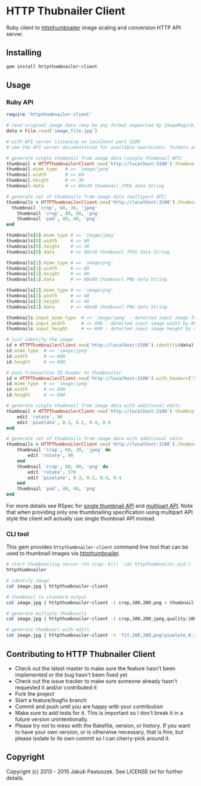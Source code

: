 # HTTP Thubnailer Client

Ruby client to [httpthumbnailer](http://github.com/jpastuszek/httpthumbnailer) image scaling and conversion HTTP API server.

## Installing

```bash
gem install httpthumbnailer-client
```

## Usage

### Ruby API

```ruby
require 'httpthumbnailer-client'

# read original image data (may be any format supported by ImageMagick/GraphicsMagick installation on the server)
data = File.read('image_file.jpg')

# with API server listening on localhost port 3100
# see the API server documentation for available operations, formats and options

# generate single thumbnail from image data (single thumbnail API)
thumbnail = HTTPThumbnailerClient.new('http://localhost:3100').thumbnail(data, 'crop', 60, 30, 'jpeg')
thumbnail.mime_type   # => 'image/jpeg'
thumbnail.width       # => 60
thumbnail.height      # => 30
thumbnail.data        # => 60x30 thumbnail JPEG data String

# generate set of thumbnails from image data (multipart API)
thumbnails = HTTPThumbnailerClient.new('http://localhost:3100').thumbnail(data) do
  thumbnail 'crop', 60, 30, 'jpeg'
	thumbnail 'crop', 80, 80, 'png'
	thumbnail 'pad', 40, 40, 'png'
end

thumbnails[0].mime_type # => 'image/jpeg'
thumbnails[0].width     # => 60
thumbnails[0].height    # => 30
thumbnails[0].data      # => 60x30 thumbnail JPEG data String

thumbnails[1].mime_type # => 'image/png'
thumbnails[1].width     # => 80
thumbnails[1].height    # => 80
thumbnails[1].data      # => 80x80 thumbnail PNG data String

thumbnails[2].mime_type # => 'image/png'
thumbnails[2].width     # => 40
thumbnails[2].height    # => 40
thumbnails[2].data      # => 40x40 thumbnail PNG data String

thumbnails.input_mime_type  # => 'image/jpeg' - detected input image format by API server (content based)
thumbnails.input_width      # => 800 - detected input image width by API server (content based)
thumbnails.input_height     # => 600 - detected input image height by API server (content based)

# just identify the image
id = HTTPThumbnailerClient.new('http://localhost:3100').identify(data)
id.mime_type  # => 'image/jpeg'
id.width      # => 800
id.height     # => 600

# pass transaction ID header to thumbnailer
id = HTTPThumbnailerClient.new('http://localhost:3100').with_headers('XID' => '123').identify(data)
id.mime_type  # => 'image/jpeg'
id.width      # => 800
id.height     # => 600

# generate single thumbnail from image data with additional edits
thumbnail = HTTPThumbnailerClient.new('http://localhost:3100').thumbnail(data, 'crop', 60, 30, 'jpeg') do
	edit 'rotate', 90
	edit 'pixelate', 0.3, 0.2, 0.4, 0.4
end

# generate set of thumbnails from image data with additional edits
thumbnails = HTTPThumbnailerClient.new('http://localhost:3100').thumbnail(data) do
	thumbnail 'crop', 60, 30, 'jpeg' do
		edit 'rotate', 90
	end
	thumbnail 'crop', 80, 80, 'png' do
		edit 'rotate', 270
		edit 'pixelate', 0.3, 0.2, 0.4, 0.4
	end
	thumbnail 'pad', 40, 40, 'png'
end
```

For more details see RSpec for [single thumbnail API](http://github.com/jpastuszek/httpthumbnailer-client/blob/master/spec/thumbnail_spec.rb) and [multipart API](http://github.com/jpastuszek/httpthumbnailer-client/blob/master/spec/thumbnails_spec.rb).
Note that when providing only one thumbnailing specification using multipart API style the client will actually use single thumbnail API instead.

### CLI tool

This gem provides `httpthumbnailer-client` command line tool that can be used to thumbnail images via [httpthumbnailer](http://github.com/jpastuszek/httpthumbnailer).

```bash
# start thumbnailing server (to stop: kill `cat httpthumbnailer.pid`)
httpthumbnailer

# identify image
cat image.jpg | httpthumbnailer-client

# thumbnail to standard output
cat image.jpg | httpthumbnailer-client -t crop,100,200,png > thumbnail.png

# generate multiple thumbnails
cat image.jpg | httpthumbnailer-client -t crop,100,200,jpeg,quality:100 -t pad,200,200,png thumbnail1.jpg thumbnail2.png

# generate thumbnail with edits
cat image.jpg | httpthumbnailer-client -t 'fit,280,280,png!pixelate,0.3,0.2,0.4,0.4!rectangle,0.04,0.8,0.92,0.17,color:blue' > thumbnail.png
```

## Contributing to HTTP Thubnailer Client

* Check out the latest master to make sure the feature hasn't been implemented or the bug hasn't been fixed yet
* Check out the issue tracker to make sure someone already hasn't requested it and/or contributed it
* Fork the project
* Start a feature/bugfix branch
* Commit and push until you are happy with your contribution
* Make sure to add tests for it. This is important so I don't break it in a future version unintentionally.
* Please try not to mess with the Rakefile, version, or history. If you want to have your own version, or is otherwise necessary, that is fine, but please isolate to its own commit so I can cherry-pick around it.

## Copyright

Copyright (c) 2013 - 2015 Jakub Pastuszek. See LICENSE.txt for further details.

